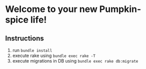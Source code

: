 # Welcome to your new Pumpkin-spice life!

## Instructions
1) run `bundle install`
2) execute rake using `bundle exec rake -T`
3) execute migrations in DB using `bundle exec rake db:migrate`

